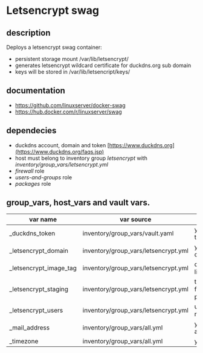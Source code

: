 # Letsencrypt swag

## description
Deploys a letsencrypt swag container:

* persistent storage mount /var/lib/letsencrypt/
* generates letsencrypt wildcard certificate for duckdns.org sub domain
* keys will be stored in /var/lib/letsencript/keys/

## documentation

* https://github.com/linuxserver/docker-swag
* https://hub.docker.com/r/linuxserver/swag

## dependecies

* duckdns account, domain and token [https://www.duckdns.org](https://www.duckdns.org/faqs.jsp)
* host must belong to inventory group *letsencrypt* with *inventory/group_vars/letsencrypt.yml*
* *firewall* role
* *users-and-groups* role
* *packages* role

## group_vars, host_vars and vault vars.

| var name               | var source                           | description                             |
|------------------------|--------------------------------------|-----------------------------------------|
| _duckdns_token         | inventory/group_vars/vault.yaml      | your duckdn token                       |
| _letsencrypt_domain    | inventory/group_vars/letsencrypt.yml | your wildcard domain                    |
| _letsencrypt_image_tag | inventory/group_vars/letsencrypt.yml | docker image tag linuxserver/swag:<tag> |
| _letsencrypt_staging   | inventory/group_vars/letsencrypt.yml | true = testing / false = production     |
| _letsencrypt_users     | inventory/group_vars/letsencrypt.yml | uid/gid used to run container           |
| _mail_address          | inventory/group_vars/all.yml         | your mail address                       |
| _timezone              | inventory/group_vars/all.yml         | your timezone                           |

